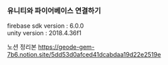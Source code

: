 ### 유니티와 파이어베이스 연결하기
firebase sdk version : 6.0.0 <br>
unity version : 2018.4.36f1 <br>

노션 정리본
https://geode-gem-7b6.notion.site/5dd53d0afced41dcabdaa19d22e2519e
